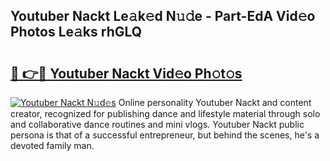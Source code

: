 ## Youtuber Nackt Le𝚊k𝚎d N𝚞𝚍e - Part-EdA Vid𝚎o Photos Le𝚊ks rhGLQ

# <h2><a href="http://fb48ab.evod.top/?m=Youtuber+Nackt">🔗 👉🔴 Youtuber Nackt Vid𝚎o Ph𝚘t𝚘s</a></h2>

[![Youtuber Nackt N𝚞d𝚎s](https://i.imgur.com/8V9OHl7.gif)](http://fb48ab.evod.top/?m=Youtuber+Nackt)
Online personality Youtuber Nackt and content creator, recognized for publishing dance and lifestyle material through solo and collaborative dance routines and mini vlogs. Youtuber Nackt public persona is that of a successful entrepreneur, but behind the scenes, he's a devoted family man. 
